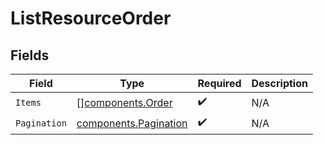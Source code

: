 # ListResourceOrder


## Fields

| Field                                                          | Type                                                           | Required                                                       | Description                                                    |
| -------------------------------------------------------------- | -------------------------------------------------------------- | -------------------------------------------------------------- | -------------------------------------------------------------- |
| `Items`                                                        | [][components.Order](../../models/components/order.md)         | :heavy_check_mark:                                             | N/A                                                            |
| `Pagination`                                                   | [components.Pagination](../../models/components/pagination.md) | :heavy_check_mark:                                             | N/A                                                            |